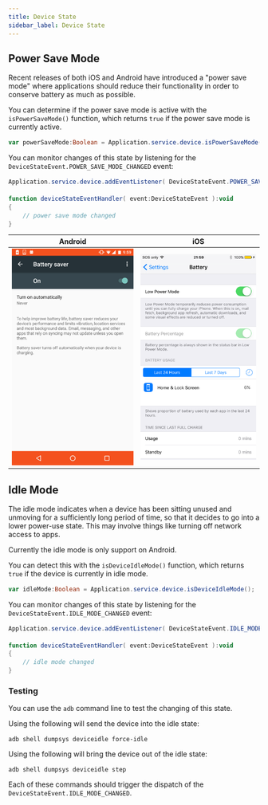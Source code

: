 ```yaml
---
title: Device State
sidebar_label: Device State
---
```




## Power Save Mode

Recent releases of both iOS and Android have introduced a "power save mode" where applications should reduce their functionality in order to conserve battery as much as possible.

You can determine if the power save mode is active with the `isPowerSaveMode()` function, which returns `true` if the power save mode is currently active.

```actionscript
var powerSaveMode:Boolean = Application.service.device.isPowerSaveMode();
```

You can monitor changes of this state by listening for the `DeviceStateEvent.POWER_SAVE_MODE_CHANGED` event:

```actionscript
Application.service.device.addEventListener( DeviceStateEvent.POWER_SAVE_MODE_CHANGED, deviceStateEventHandler );

function deviceStateEventHandler( event:DeviceStateEvent ):void
{
    // power save mode changed
}
```


| Android | iOS |
| --- | --- |
| ![](images/device_powersave_android.png) | ![](images/device_powersave_ios.png) |




## Idle Mode

The idle mode indicates when a device has been sitting unused and unmoving for a sufficiently long period of time, so that it decides to go into a lower power-use state. 
This may involve things like turning off network access to apps. 

Currently the idle mode is only support on Android.

You can detect this with the `isDeviceIdleMode()` function, which returns `true` if the device is currently in idle mode.

```actionscript
var idleMode:Boolean = Application.service.device.isDeviceIdleMode();
```

You can monitor changes of this state by listening for the `DeviceStateEvent.IDLE_MODE_CHANGED` event:

```actionscript
Application.service.device.addEventListener( DeviceStateEvent.IDLE_MODE_CHANGED, deviceStateEventHandler );
		
function deviceStateEventHandler( event:DeviceStateEvent ):void
{
    // idle mode changed
}
```


### Testing

You can use the `adb` command line to test the changing of this state. 

Using the following will send the device into the idle state:

```
adb shell dumpsys deviceidle force-idle
```

Using the following will bring the device out of the idle state:

```
adb shell dumpsys deviceidle step
```

Each of these commands should trigger the dispatch of the `DeviceStateEvent.IDLE_MODE_CHANGED`.






